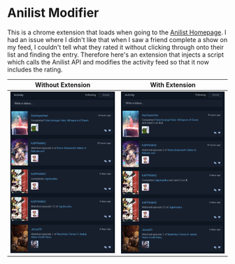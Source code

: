 # Anilist Modifier

This is a chrome extension that loads when going to the [Anilist Homepage](https://anilist.co/home). I had an issue where I didn't like that when I saw a friend complete a show on my feed, I couldn't tell what they rated it without clicking through onto their list and finding the entry. Therefore here's an extension that injects a script which calls the Anilist API and modifies the activity feed so that it now includes the rating.

| Without Extension                                  | With Extension                                |
| -------------------------------------------------- | --------------------------------------------- |
| ![Feed without the extension](docs/unmodified.png) | ![Feed with the extension](docs/modified.png) |
